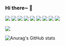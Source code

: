 ### Hi there~ 👋

<!--
**pistachio02/pistachio02** is a ✨ _special_ ✨ repository because its `README.md` (this file) appears on your GitHub profile.

Here are some ideas to get you started:

- 🔭 I’m currently working on ...
- 🌱 I’m currently learning ...
- 👯 I’m looking to collaborate on ...
- 🤔 I’m looking for help with ...
- 💬 Ask me about ...
- 📫 How to reach me: ...
- 😄 Pronouns: ...
- ⚡ Fun fact: ...
-->


<a href="버튼을 눌렀을 때 이동할 링크" target="_blank"><img src="https://img.shields.io/badge/Javascript-000000?style=flat&logo=JavaScript&logoColor=FFFFFF"/></a>
<a href="버튼을 눌렀을 때 이동할 링크" target="_blank"><img src="https://img.shields.io/badge/Node.js-000000?style=flat&logo=Node.js&logoColor=FFFFFF"/></a>
<a href="버튼을 눌렀을 때 이동할 링크" target="_blank"><img src="https://img.shields.io/badge/React-000000?style=flat&logo=React&logoColor=FFFFFF"/></a>
<a href="버튼을 눌렀을 때 이동할 링크" target="_blank"><img src="https://img.shields.io/badge/express-000000?style=flat&logo=express&logoColor=FFFFFF"/></a>
<a href="버튼을 눌렀을 때 이동할 링크" target="_blank"><img src="https://img.shields.io/badge/mysql-000000?style=flat&logo=mysql&logoColor=FFFFFF"/></a>
<a href="버튼을 눌렀을 때 이동할 링크" target="_blank"><img src="https://img.shields.io/badge/sequelize-000000?style=flat&logo=sequelize&logoColor=FFFFFF"/></a>
<a href="버튼을 눌렀을 때 이동할 링크" target="_blank"><img src="https://img.shields.io/badge/amazonaws-000000?style=flat&logo=amazonaws&logoColor=FFFFFF"/></a>
<a href="버튼을 눌렀을 때 이동할 링크" target="_blank"><img src="https://img.shields.io/badge/html-000000?style=flat&logo=html&logoColor=FFFFFF"/></a>
<a href="버튼을 눌렀을 때 이동할 링크" target="_blank"><img src="https://img.shields.io/badge/jsonwebtokens-000000?style=flat&logo=jsonwebtokens&logoColor=FFFFFF"/></a>

<a href="https://velog.io/@pistachio02" target="_blank"><img src="https://img.shields.io/badge/Velog-000000?style=flat&logo=blogger&logoColor=FFFFFF"/></a>


![Anurag's GitHub stats](https://github-readme-stats.vercel.app/api?username=pistachio02&show_icons=true&theme=radical)

